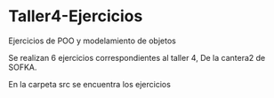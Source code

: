 # Taller4-Ejercicios


Ejercicios de POO y modelamiento de objetos

Se realizan 6 ejercicios correspondientes al taller 4, De la cantera2 de SOFKA.

En la carpeta src se encuentra los ejercicios
